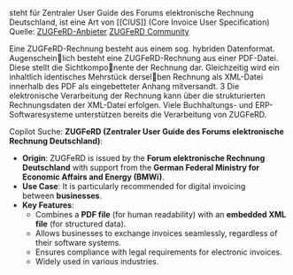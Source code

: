 steht für Zentraler User Guide des Forums elektronische Rechnung Deutschland, ist eine Art von [[CIUS]] (Core Invoice User Specification)
Quelle: [ZUGFeRD-Anbieter](https://www.ferd-net.de/standards/zugferd-anbieter/startartikel-mit-teaserfunktion.html?acceptCookie=1) [ZUGFeRD Community](https://www.zugferd-community.net/de/blog)

Eine ZUGFeRD-Rechnung besteht aus einem sog. hybriden Datenformat. Augenscheinlich besteht eine ZUGFeRD-Rechnung aus einer PDF-Datei. Diese stellt die Sichtkomponente der Rechnung dar. Gleichzeitig wird ein inhaltlich identisches Mehrstück derselben Rechnung als XML-Datei innerhalb des PDF als eingebetteter Anhang mitversandt. 3 Die elektronische Verarbeitung der Rechnung kann über die strukturierten Rechnungsdaten der XML-Datei erfolgen. Viele Buchhaltungs- und ERP-Softwaresysteme unterstützen bereits die Verarbeitung von ZUGFeRD.

Copilot Suche:
**ZUGFeRD (Zentraler User Guide des Forums elektronische Rechnung Deutschland)**:
- **Origin**: ZUGFeRD is issued by the **Forum elektronische Rechnung Deutschland** with support from the **German Federal Ministry for Economic Affairs and Energy (BMWi)**.
- **Use Case**: It is particularly recommended for digital invoicing between **businesses**.
- **Key Features**:
	- Combines a **PDF file** (for human readability) with an **embedded XML file** (for structured data).
	- Allows businesses to exchange invoices seamlessly, regardless of their software systems.
	- Ensures compliance with legal requirements for electronic invoices.
	- Widely used in various industries.
